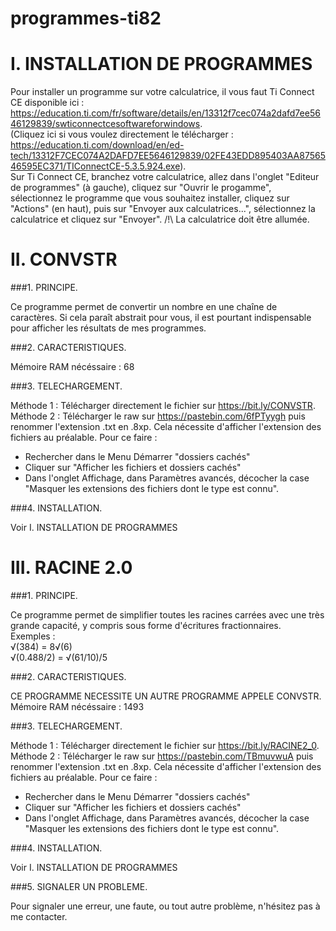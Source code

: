 # programmes-ti82


I. INSTALLATION DE PROGRAMMES
=======================================================================

Pour installer un programme sur votre calculatrice, il vous faut Ti Connect CE disponible ici : https://education.ti.com/fr/software/details/en/13312f7cec074a2dafd7ee5646129839/swticonnectcesoftwareforwindows.  
(Cliquez ici si vous voulez directement le télécharger : https://education.ti.com/download/en/ed-tech/13312F7CEC074A2DAFD7EE5646129839/02FE43EDD895403AA8756546595EC371/TIConnectCE-5.3.5.924.exe).  
Sur Ti Connect CE, branchez votre calculatrice, allez dans l'onglet "Editeur de programmes" (à gauche), cliquez sur "Ouvrir le progamme", sélectionnez le programme que vous souhaitez installer, cliquez sur "Actions" (en haut), puis sur "Envoyer aux calculatrices...", sélectionnez la calculatrice et cliquez sur "Envoyer". /!\ La calculatrice doit être allumée.


II. CONVSTR
=======================================================================

###1. PRINCIPE.

Ce programme permet de convertir un nombre en une chaîne de caractères. Si cela paraît abstrait pour vous, il est pourtant indispensable pour afficher les résultats de mes programmes.

###2. CARACTERISTIQUES.

Mémoire RAM nécéssaire : 68

###3. TELECHARGEMENT.

Méthode 1 : Télécharger directement le fichier sur https://bit.ly/CONVSTR.  
Méthode 2 : Télécharger le raw sur https://pastebin.com/6fPTyygh puis renommer l'extension .txt en .8xp. Cela nécessite d'afficher l'extension des fichiers au préalable. Pour ce faire :  
- Rechercher dans le Menu Démarrer "dossiers cachés"
- Cliquer sur "Afficher les fichiers et dossiers cachés"
- Dans l'onglet Affichage, dans Paramètres avancés, décocher la case "Masquer les extensions des fichiers dont le type est connu".

###4. INSTALLATION.

Voir I. INSTALLATION DE PROGRAMMES

III. RACINE 2.0
=======================================================================

###1. PRINCIPE.

Ce programme permet de simplifier toutes les racines carrées avec une très grande capacité, y compris sous forme d'écritures fractionnaires.  
Exemples :  
√(384) = 8√(6)  
√(0.488/2) = √(61/10)/5

###2. CARACTERISTIQUES.

CE PROGRAMME NECESSITE UN AUTRE PROGRAMME APPELE CONVSTR.  
Mémoire RAM nécéssaire : 1493

###3. TELECHARGEMENT.

Méthode 1 : Télécharger directement le fichier sur https://bit.ly/RACINE2_0.  
Méthode 2 : Télécharger le raw sur https://pastebin.com/TBmuvwuA puis renommer l'extension .txt en .8xp. Cela nécessite d'afficher l'extension des fichiers au préalable. Pour ce faire :  
- Rechercher dans le Menu Démarrer "dossiers cachés"
- Cliquer sur "Afficher les fichiers et dossiers cachés"
- Dans l'onglet Affichage, dans Paramètres avancés, décocher la case "Masquer les extensions des fichiers dont le type est connu".

###4. INSTALLATION.

Voir I. INSTALLATION DE PROGRAMMES

###5. SIGNALER UN PROBLEME.

Pour signaler une erreur, une faute, ou tout autre problème, n'hésitez pas à me contacter.
